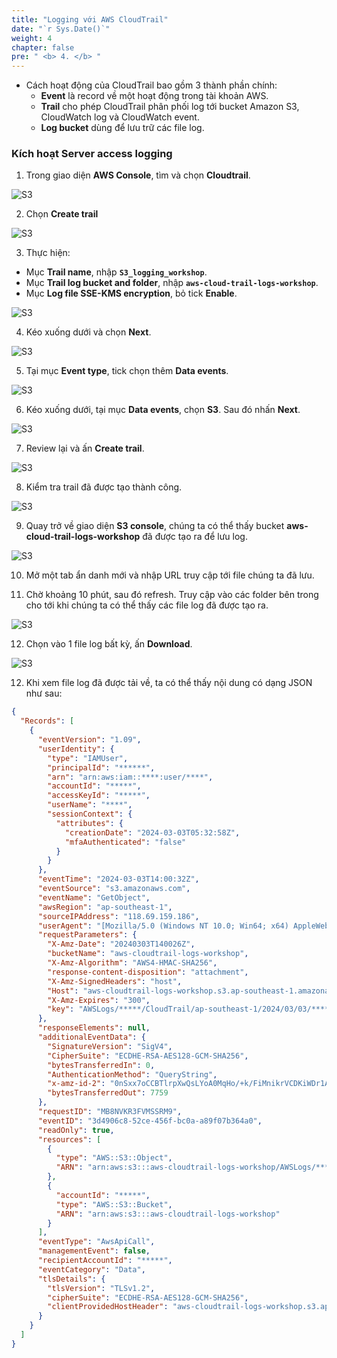 ```yaml
---
title: "Logging với AWS CloudTrail"
date: "`r Sys.Date()`"
weight: 4
chapter: false
pre: " <b> 4. </b> "
---
```


- Cách hoạt động của CloudTrail bao gồm 3 thành phần chính:
  - **Event** là record về một hoạt động trong tài khoản AWS.
  - **Trail** cho phép CloudTrail phân phối log tới bucket Amazon S3, CloudWatch log và CloudWatch event.
  - **Log bucket** dùng để lưu trữ các file log.

### Kích hoạt Server access logging

1. Trong giao diện **AWS Console**, tìm và chọn **Cloudtrail**.

![S3](/Workshop-1/images/4.s3cloudtrail/41.png)

2. Chọn **Create trail**

![S3](/Workshop-1/images/4.s3cloudtrail/42.png)

3. Thực hiện:

- Mục **Trail name**, nhập **`S3_logging_workshop`**.
- Mục **Trail log bucket and folder**, nhập **`aws-cloud-trail-logs-workshop`**.
- Mục **Log file SSE-KMS encryption**, bỏ tick **Enable**.

![S3](/Workshop-1/images/4.s3cloudtrail/43.png)

4. Kéo xuống dưới và chọn **Next**.

![S3](/Workshop-1/images/4.s3cloudtrail/44.png)

5. Tại mục **Event type**, tick chọn thêm **Data events**.

![S3](/Workshop-1/images/4.s3cloudtrail/45.png)

6. Kéo xuống dưới, tại mục **Data events**, chọn **S3**. Sau đó nhấn **Next**.

![S3](/Workshop-1/images/4.s3cloudtrail/46.png)

7. Review lại và ấn **Create trail**.

![S3](/Workshop-1/images/4.s3cloudtrail/47.png)

8. Kiểm tra trail đã được tạo thành công.

![S3](/Workshop-1/images/4.s3cloudtrail/48.png)

9. Quay trở về giao diện **S3 console**, chúng ta có thể thấy bucket **aws-cloud-trail-logs-workshop** đã được tạo ra để lưu log.

![S3](/Workshop-1/images/4.s3cloudtrail/49.png)

10. Mở một tab ẩn danh mới và nhập URL truy cập tới file chúng ta đã lưu.

11. Chờ khoảng 10 phút, sau đó refresh. Truy cập vào các folder bên trong cho tới khi chúng ta có thể thấy các file log đã được tạo ra.

![S3](/Workshop-1/images/4.s3cloudtrail/59.png)

12. Chọn vào 1 file log bất kỳ, ấn **Download**.

![S3](/Workshop-1/images/4.s3cloudtrail/60.png)

12. Khi xem file log đã được tải về, ta có thể thấy nội dung có dạng JSON như sau:

```json
{
  "Records": [
    {
      "eventVersion": "1.09",
      "userIdentity": {
        "type": "IAMUser",
        "principalId": "******",
        "arn": "arn:aws:iam::****:user/****",
        "accountId": "*****",
        "accessKeyId": "*****",
        "userName": "****",
        "sessionContext": {
          "attributes": {
            "creationDate": "2024-03-03T05:32:58Z",
            "mfaAuthenticated": "false"
          }
        }
      },
      "eventTime": "2024-03-03T14:00:32Z",
      "eventSource": "s3.amazonaws.com",
      "eventName": "GetObject",
      "awsRegion": "ap-southeast-1",
      "sourceIPAddress": "118.69.159.186",
      "userAgent": "[Mozilla/5.0 (Windows NT 10.0; Win64; x64) AppleWebKit/537.36 (KHTML, like Gecko) Chrome/122.0.0.0 Safari/537.36 Edg/122.0.0.0]",
      "requestParameters": {
        "X-Amz-Date": "20240303T140026Z",
        "bucketName": "aws-cloudtrail-logs-workshop",
        "X-Amz-Algorithm": "AWS4-HMAC-SHA256",
        "response-content-disposition": "attachment",
        "X-Amz-SignedHeaders": "host",
        "Host": "aws-cloudtrail-logs-workshop.s3.ap-southeast-1.amazonaws.com",
        "X-Amz-Expires": "300",
        "key": "AWSLogs/*****/CloudTrail/ap-southeast-1/2024/03/03/*****_CloudTrail_ap-southeast-1_20240303T1355Z_FXZWnsQMI7Esmlr6.json.gz"
      },
      "responseElements": null,
      "additionalEventData": {
        "SignatureVersion": "SigV4",
        "CipherSuite": "ECDHE-RSA-AES128-GCM-SHA256",
        "bytesTransferredIn": 0,
        "AuthenticationMethod": "QueryString",
        "x-amz-id-2": "0nSxx7oCCBTlrpXwQsLYoA0MqHo/+k/FiMnikrVCDKiWDr1Aoeg7oSqlJvBsYm2J3BnFpU31IUA=",
        "bytesTransferredOut": 7759
      },
      "requestID": "MB8NVKR3FVMSSRM9",
      "eventID": "3d4906c8-52ce-456f-bc0a-a89f07b364a0",
      "readOnly": true,
      "resources": [
        {
          "type": "AWS::S3::Object",
          "ARN": "arn:aws:s3:::aws-cloudtrail-logs-workshop/AWSLogs/*****/CloudTrail/ap-southeast-1/2024/03/03/*****_CloudTrail_ap-southeast-1_20240303T1355Z_FXZWnsQMI7Esmlr6.json.gz"
        },
        {
          "accountId": "*****",
          "type": "AWS::S3::Bucket",
          "ARN": "arn:aws:s3:::aws-cloudtrail-logs-workshop"
        }
      ],
      "eventType": "AwsApiCall",
      "managementEvent": false,
      "recipientAccountId": "*****",
      "eventCategory": "Data",
      "tlsDetails": {
        "tlsVersion": "TLSv1.2",
        "cipherSuite": "ECDHE-RSA-AES128-GCM-SHA256",
        "clientProvidedHostHeader": "aws-cloudtrail-logs-workshop.s3.ap-southeast-1.amazonaws.com"
      }
    }
  ]
}
```
